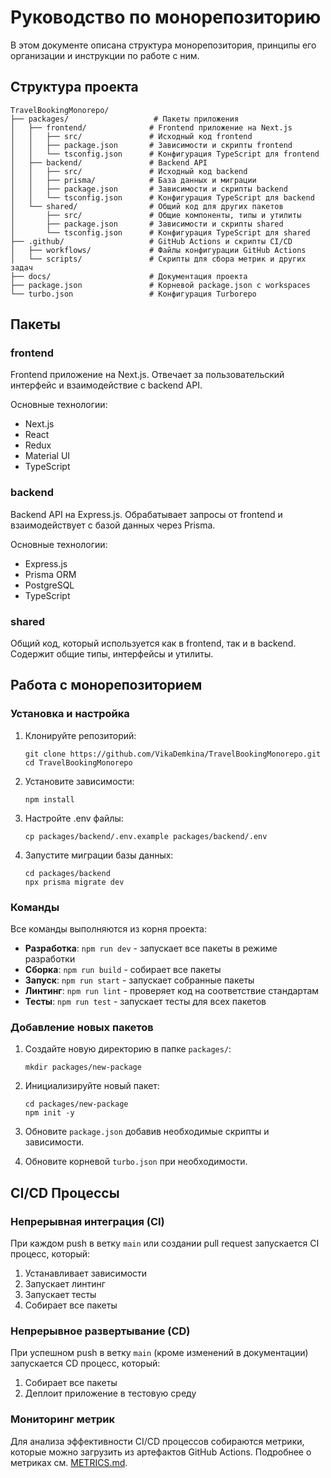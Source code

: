 # Руководство по монорепозиторию

В этом документе описана структура монорепозитория, принципы его организации и инструкции по работе с ним.

## Структура проекта

```
TravelBookingMonorepo/
├── packages/                   # Пакеты приложения
│   ├── frontend/              # Frontend приложение на Next.js
│   │   ├── src/               # Исходный код frontend
│   │   ├── package.json       # Зависимости и скрипты frontend
│   │   └── tsconfig.json      # Конфигурация TypeScript для frontend
│   ├── backend/               # Backend API
│   │   ├── src/               # Исходный код backend
│   │   ├── prisma/            # База данных и миграции
│   │   ├── package.json       # Зависимости и скрипты backend
│   │   └── tsconfig.json      # Конфигурация TypeScript для backend
│   └── shared/                # Общий код для других пакетов
│       ├── src/               # Общие компоненты, типы и утилиты
│       ├── package.json       # Зависимости и скрипты shared
│       └── tsconfig.json      # Конфигурация TypeScript для shared
├── .github/                   # GitHub Actions и скрипты CI/CD
│   ├── workflows/             # Файлы конфигурации GitHub Actions
│   └── scripts/               # Скрипты для сбора метрик и других задач
├── docs/                      # Документация проекта
├── package.json               # Корневой package.json с workspaces
└── turbo.json                 # Конфигурация Turborepo
```

## Пакеты

### frontend

Frontend приложение на Next.js. Отвечает за пользовательский интерфейс и взаимодействие с backend API.

Основные технологии:
- Next.js
- React
- Redux
- Material UI
- TypeScript

### backend

Backend API на Express.js. Обрабатывает запросы от frontend и взаимодействует с базой данных через Prisma.

Основные технологии:
- Express.js
- Prisma ORM
- PostgreSQL
- TypeScript

### shared

Общий код, который используется как в frontend, так и в backend. Содержит общие типы, интерфейсы и утилиты.

## Работа с монорепозиторием

### Установка и настройка

1. Клонируйте репозиторий:
   ```
   git clone https://github.com/VikaDemkina/TravelBookingMonorepo.git
   cd TravelBookingMonorepo
   ```

2. Установите зависимости:
   ```
   npm install
   ```

3. Настройте .env файлы:
   ```
   cp packages/backend/.env.example packages/backend/.env
   ```

4. Запустите миграции базы данных:
   ```
   cd packages/backend
   npx prisma migrate dev
   ```

### Команды

Все команды выполняются из корня проекта:

- **Разработка**: `npm run dev` - запускает все пакеты в режиме разработки
- **Сборка**: `npm run build` - собирает все пакеты
- **Запуск**: `npm run start` - запускает собранные пакеты
- **Линтинг**: `npm run lint` - проверяет код на соответствие стандартам
- **Тесты**: `npm run test` - запускает тесты для всех пакетов

### Добавление новых пакетов

1. Создайте новую директорию в папке `packages/`:
   ```
   mkdir packages/new-package
   ```

2. Инициализируйте новый пакет:
   ```
   cd packages/new-package
   npm init -y
   ```

3. Обновите `package.json` добавив необходимые скрипты и зависимости.

4. Обновите корневой `turbo.json` при необходимости.

## CI/CD Процессы

### Непрерывная интеграция (CI)

При каждом push в ветку `main` или создании pull request запускается CI процесс, который:

1. Устанавливает зависимости
2. Запускает линтинг
3. Запускает тесты
4. Собирает все пакеты

### Непрерывное развертывание (CD)

При успешном push в ветку `main` (кроме изменений в документации) запускается CD процесс, который:

1. Собирает все пакеты
2. Деплоит приложение в тестовую среду

### Мониторинг метрик

Для анализа эффективности CI/CD процессов собираются метрики, которые можно загрузить из артефактов GitHub Actions. Подробнее о метриках см. [METRICS.md](./METRICS.md).